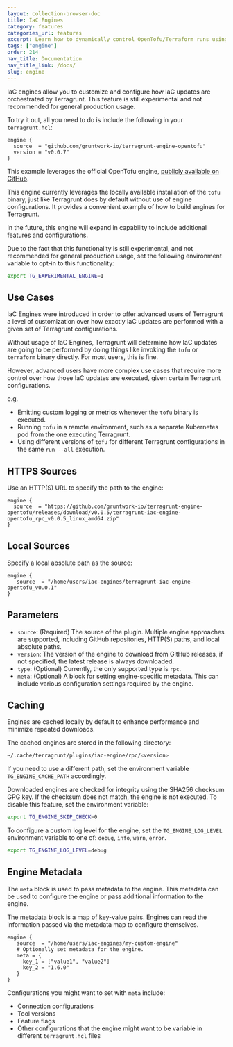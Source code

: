 ```yaml
---
layout: collection-browser-doc
title: IaC Engines
category: features
categories_url: features
excerpt: Learn how to dynamically control OpenTofu/Terraform runs using IaC engines.
tags: ["engine"]
order: 214
nav_title: Documentation
nav_title_link: /docs/
slug: engine
---
```


IaC engines allow you to customize and configure how IaC updates are orchestrated by Terragrunt. This feature is still experimental and not recommended for general production usage.

To try it out, all you need to do is include the following in your `terragrunt.hcl`:

```hcl
engine {
  source  = "github.com/gruntwork-io/terragrunt-engine-opentofu"
  version = "v0.0.7"
}
```

This example leverages the official OpenTofu engine, [publicly available on GitHub](https://github.com/gruntwork-io/terragrunt-engine-opentofu).

This engine currently leverages the locally available installation of the `tofu` binary, just like Terragrunt does by default without use of engine configurations. It provides a convenient example of how to build engines for Terragrunt.

In the future, this engine will expand in capability to include additional features and configurations.

Due to the fact that this functionality is still experimental, and not recommended for general production usage, set the following environment variable to opt-in to this functionality:

```sh
export TG_EXPERIMENTAL_ENGINE=1
```

## Use Cases

IaC Engines were introduced in order to offer advanced users of Terragrunt a level of customization over how exactly IaC updates are performed with a given set of Terragrunt configurations.

Without usage of IaC Engines, Terragrunt will determine how IaC updates are going to be performed by doing things like invoking the `tofu` or `terraform` binary directly. For most users, this is fine.

However, advanced users have more complex use cases that require more control over how those IaC updates are executed, given certain Terragrunt configurations.

e.g.

* Emitting custom logging or metrics whenever the `tofu` binary is executed.
* Running `tofu` in a remote environment, such as a separate Kubernetes pod from the one executing Terragrunt.
* Using different versions of `tofu` for different Terragrunt configurations in the same `run --all` execution.

## HTTPS Sources

Use an HTTP(S) URL to specify the path to the engine:

```hcl
engine {
  source  = "https://github.com/gruntwork-io/terragrunt-engine-opentofu/releases/download/v0.0.5/terragrunt-iac-engine-opentofu_rpc_v0.0.5_linux_amd64.zip"
}

```

## Local Sources

Specify a local absolute path as the source:

```hcl
engine {
   source  = "/home/users/iac-engines/terragrunt-iac-engine-opentofu_v0.0.1"
}
```

## Parameters

* `source`: (Required) The source of the plugin. Multiple engine approaches are supported, including GitHub repositories, HTTP(S) paths, and local absolute paths.
* `version`: The version of the engine to download from GitHub releases, if not specified, the latest release is always downloaded.
* `type`: (Optional) Currently, the only supported type is `rpc`.
* `meta`: (Optional) A block for setting engine-specific metadata. This can include various configuration settings required by the engine.

## Caching

Engines are cached locally by default to enhance performance and minimize repeated downloads.

The cached engines are stored in the following directory:

```sh
~/.cache/terragrunt/plugins/iac-engine/rpc/<version>
```

If you need to use a different path, set the environment variable `TG_ENGINE_CACHE_PATH` accordingly.

Downloaded engines are checked for integrity using the SHA256 checksum GPG key.
If the checksum does not match, the engine is not executed.
To disable this feature, set the environment variable:

```sh
export TG_ENGINE_SKIP_CHECK=0
```

To configure a custom log level for the engine, set the `TG_ENGINE_LOG_LEVEL` environment variable to one of: `debug`, `info`, `warn`, `error`.

```sh
export TG_ENGINE_LOG_LEVEL=debug
```

## Engine Metadata

The `meta` block is used to pass metadata to the engine. This metadata can be used to configure the engine or pass additional information to the engine.

The metadata block is a map of key-value pairs. Engines can read the information passed via the metadata map to configure themselves.

```hcl
engine {
   source  = "/home/users/iac-engines/my-custom-engine"
   # Optionally set metadata for the engine.
   meta = {
     key_1 = ["value1", "value2"]
     key_2 = "1.6.0"
   }
}
```

Configurations you might want to set with `meta` include:

* Connection configurations
* Tool versions
* Feature flags
* Other configurations that the engine might want to be variable in different `terragrunt.hcl` files
